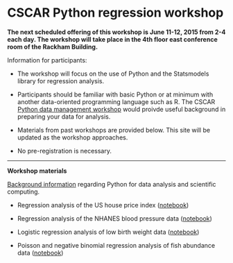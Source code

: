 # CSCAR Python regression workshop

__The next scheduled offering of this workshop is June 11-12, 2015
from 2-4 each day.  The workshop will take place in the 4th floor east
conference room of the Rackham Building.__

Information for participants:

+ The workshop will focus on the use of Python and the Statsmodels
library for regression analysis.

+ Participants should be familiar with basic Python or at minimum with
another data-oriented programming language such as R.  The CSCAR
[Python data management
workshop](python_data_management_workshop.html) would proivde useful
background in preparing your data for analysis.

+ Materials from past workshops are provided below.  This site will be
updated as the workshop approaches.

+ No pre-registration is necessary.

----

__Workshop materials__

[Background information](python_practicalities.html) regarding Python
for data analysis and scientific computing.

+ Regression analysis of the US house price index ([notebook](http://nbviewer.ipython.org/urls/umich.box.com/shared/static/vlrazg0wglamfqeqhp4y.ipynb))

+ Regression analysis of the NHANES blood pressure data ([notebook](http://nbviewer.ipython.org/urls/umich.box.com/shared/static/qgse7s6x8wl7xzchliti.ipynb))

+ Logistic regression analysis of low birth weight data ([notebook](http://nbviewer.ipython.org/urls/umich.box.com/shared/static/20nyq9kap75rhet9eujh.ipynb))

+ Poisson and negative binomial regression analysis of fish abundance data ([notebook](http://nbviewer.ipython.org/urls/umich.box.com/shared/static/0lgt5635uo6rhakjj9d5.ipynb))
